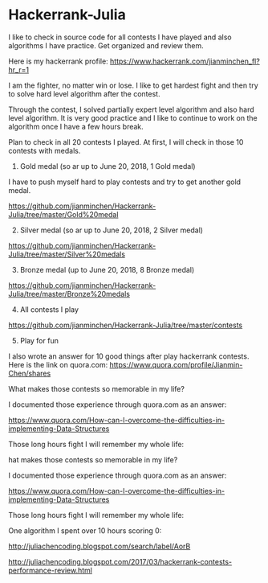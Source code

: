 # Hackerrank-Julia
I like to check in source code for all contests I have played and also algorithms I have practice. Get organized and review them. 

Here is my hackerrank profile: https://www.hackerrank.com/jianminchen_fl?hr_r=1

I am the fighter, no matter win or lose. I like to get hardest fight and then try to solve hard level algorithm after the contest. 

Through the contest, I solved partially expert level algorithm and also hard level algorithm. It is very good practice and I like to continue to work on the algorithm once I have a few hours break. 

Plan to check in all 20 contests I played. At first, I will check in those 10 contests with medals. 

1. Gold medal (so ar up to June 20, 2018, 1 Gold medal)

I have to push myself hard to play contests and try to get another gold medal. 

https://github.com/jianminchen/Hackerrank-Julia/tree/master/Gold%20medal

2. Silver medal (so ar up to June 20, 2018, 2 Silver medal) 

https://github.com/jianminchen/Hackerrank-Julia/tree/master/Silver%20medals

3. Bronze medal (up to June 20, 2018, 8 Bronze medal)

https://github.com/jianminchen/Hackerrank-Julia/tree/master/Bronze%20medals

4. All contests I play

https://github.com/jianminchen/Hackerrank-Julia/tree/master/contests

5. Play for fun

I also wrote an answer for 10 good things after play hackerrank contests. Here is the link on quora.com: 
https://www.quora.com/profile/Jianmin-Chen/shares

What makes those contests so memorable in my life? 

I documented those experience through quora.com as an answer:

https://www.quora.com/How-can-I-overcome-the-difficulties-in-implementing-Data-Structures


Those long hours fight I will remember my whole life:


hat makes those contests so memorable in my life? 

I documented those experience through quora.com as an answer:

https://www.quora.com/How-can-I-overcome-the-difficulties-in-implementing-Data-Structures


Those long hours fight I will remember my whole life:


One algorithm I spent over 10 hours scoring 0:

http://juliachencoding.blogspot.com/search/label/AorB

http://juliachencoding.blogspot.com/2017/03/hackerrank-contests-performance-review.html
